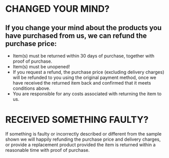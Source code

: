 <!--

Title: Returns Policy

-->

CHANGED YOUR MIND?
==

## If you change your mind about the products you have purchased from us, we can refund the purchase price:

* Item(s) must be returned within 30 days of purchase, together with proof of purchase.
* Item(s) must be unopened!
* If you request a refund, the purchase price (excluding delivery charges) will be refunded to you using the original payment method, once we have received the returned item back and confirmed that it meets conditions above.
* You are responsible for any costs associated with returning the item to us.

RECEIVED SOMETHING FAULTY?
==

If something is faulty or incorrectly described or different from the sample shown we will happily refunding the purchase price and delivery charges, or provide a replacement product provided the item is returned within a reasonable time with proof of purchase.
